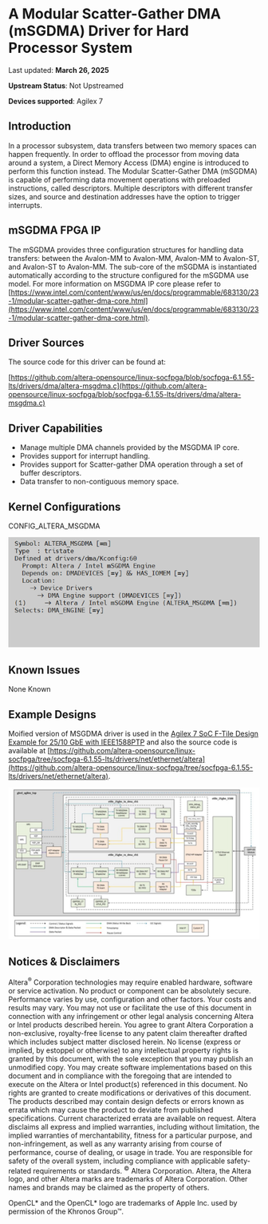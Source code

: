 # **A Modular Scatter-Gather DMA (mSGDMA) Driver for Hard Processor System**

Last updated: **March 26, 2025** 

**Upstream Status**: Not Upstreamed

**Devices supported**: Agilex 7

## **Introduction**

In a processor subsystem, data transfers between two memory spaces can happen frequently. In order to offload the processor from moving data around a system, a Direct Memory Access (DMA) engine is introduced to perform this function instead. The Modular Scatter-Gather DMA (mSGDMA) is capable of performing data movement operations with preloaded instructions, called descriptors. Multiple descriptors with different transfer sizes, and source and destination addresses have the option to trigger interrupts.

## **mSGDMA FPGA IP**

The mSGDMA provides three configuration structures for handling data transfers: between the Avalon-MM to Avalon-MM, Avalon-MM to Avalon-ST, and Avalon-ST to Avalon-MM. The sub-core of the mSGDMA is instantiated automatically according to the structure configured for the mSGDMA use model. For more information on MSGDMA IP core please refer to [https://www.intel.com/content/www/us/en/docs/programmable/683130/23-1/modular-scatter-gather-dma-core.html](https://www.intel.com/content/www/us/en/docs/programmable/683130/23-1/modular-scatter-gather-dma-core.html).

## **Driver Sources**

The source code for this driver can be found at:

[https://github.com/altera-opensource/linux-socfpga/blob/socfpga-6.1.55-lts/drivers/dma/altera-msgdma.c](https://github.com/altera-opensource/linux-socfpga/blob/socfpga-6.1.55-lts/drivers/dma/altera-msgdma.c)

## **Driver Capabilities**

* Manage multiple DMA channels provided by the MSGDMA IP core.
* Provides support for interrupt handling.
* Provides support for Scatter-gather DMA operation through a set of buffer descriptors.
* Data transfer to non-contiguous memory space.

## **Kernel Configurations**
 
CONFIG_ALTERA_MSGDMA

![msgdma_config_path](images/msgdma_config_path.png)

## **Known Issues**

None Known

## **Example Designs**

Moified version of MSGDMA driver is used in the [Agilex 7 SoC F-Tile Design Example for 25/10 GbE with IEEE1588PTP](https://www.rocketboards.org/foswiki/Projects/Agilex7SoCFTileDesignExampleWithIEEE1588PTP25GE) and also the source code is available at [https://github.com/altera-opensource/linux-socfpga/tree/socfpga-6.1.55-lts/drivers/net/ethernet/altera](https://github.com/altera-opensource/linux-socfpga/tree/socfpga-6.1.55-lts/drivers/net/ethernet/altera).

![agx7-1588PTP-diagram](images/agx7-1588PTP-diagram.png)

## Notices & Disclaimers

Altera<sup>&reg;</sup> Corporation technologies may require enabled hardware, software or service activation.
No product or component can be absolutely secure. 
Performance varies by use, configuration and other factors.
Your costs and results may vary. 
You may not use or facilitate the use of this document in connection with any infringement or other legal analysis concerning Altera or Intel products described herein. You agree to grant Altera Corporation a non-exclusive, royalty-free license to any patent claim thereafter drafted which includes subject matter disclosed herein.
No license (express or implied, by estoppel or otherwise) to any intellectual property rights is granted by this document, with the sole exception that you may publish an unmodified copy. You may create software implementations based on this document and in compliance with the foregoing that are intended to execute on the Altera or Intel product(s) referenced in this document. No rights are granted to create modifications or derivatives of this document.
The products described may contain design defects or errors known as errata which may cause the product to deviate from published specifications.  Current characterized errata are available on request.
Altera disclaims all express and implied warranties, including without limitation, the implied warranties of merchantability, fitness for a particular purpose, and non-infringement, as well as any warranty arising from course of performance, course of dealing, or usage in trade.
You are responsible for safety of the overall system, including compliance with applicable safety-related requirements or standards. 
<sup>&copy;</sup> Altera Corporation.  Altera, the Altera logo, and other Altera marks are trademarks of Altera Corporation.  Other names and brands may be claimed as the property of others. 

OpenCL* and the OpenCL* logo are trademarks of Apple Inc. used by permission of the Khronos Group™. 
